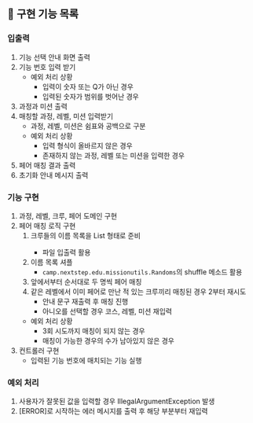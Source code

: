## 📝 구현 기능 목록

### 입출력
1. 기능 선택 안내 화면 출력
2. 기능 번호 입력 받기
    - 예외 처리 상황
        - 입력이 숫자 또는 Q가 아닌 경우
        - 입력된 숫자가 범위를 벗어난 경우
3. 과정과 미션 출력
4. 매칭할 과정, 레벨, 미션 입력받기
    - 과정, 레벨, 미션은 쉼표와 공백으로 구분
    - 예외 처리 상황
        - 입력 형식이 올바르지 않은 경우
        - 존재하지 않는 과정, 레벨 또는 미션을 입력한 경우
5. 페어 매칭 결과 출력
6. 초기화 안내 메시지 출력

### 기능 구현    
1. 과정, 레벨, 크루, 페어 도메인 구현
2. 페어 매칭 로직 구현
    1. 크루들의 이름 목록을 List<String> 형태로 준비
       - 파일 입출력 활용
    2. 이름 목록 셔플
        - `camp.nextstep.edu.missionutils.Randoms`의 shuffle 메소드 활용
    3. 앞에서부터 순서대로 두 명씩 페어 매칭
    4. 같은 레벨에서 이미 페어로 만난 적 있는 크루끼리 매칭된 경우 2부터 재시도
        - 안내 문구 재출력 후 매칭 진행
        - 아니오를 선택할 경우 코스, 레벨, 미션 재입력
    - 예외 처리 상황
        - 3회 시도까지 매칭이 되지 않는 경우
        - 매칭이 가능한 경우의 수가 남아있지 않은 경우
3. 컨트롤러 구현
    - 입력된 기능 번호에 매치되는 기능 실행

### 예외 처리
1. 사용자가 잘못된 값을 입력할 경우 IllegalArgumentException 발생
2. [ERROR]로 시작하는 에러 메시지를 출력 후 해당 부분부터 재입력